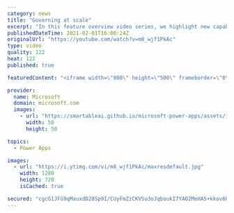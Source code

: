 ```yaml
---
category: news
title: "Governing at scale"
excerpt: "In this feature overview video series, we highlight new capabilities included in the latest update to Microsoft Power Apps.  Microsoft's Power Platform is a rich ecosystem of more than three hundred Microsoft and non-Microsoft connectors that can be leveraged by apps and flows. We are proud to introduce"
publishedDateTime: 2021-02-01T16:00:24Z
originalUrl: "https://youtube.com/watch?v=m8_wjf1PkAc"
type: video
quality: 122
heat: 122
published: true

featuredContent: "<iframe width=\"800\" height=\"500\" frameborder=\"0\" src=\"https://www.youtube.com/embed/m8_wjf1PkAc\" allow=\"accelerometer; autoplay; encrypted-media; gyroscope; picture-in-picture\" allowfullscreen></iframe>"

provider:
  name: Microsoft
  domain: microsoft.com
  images:
    - url: "https://smartableai.github.io/microsoft-power-apps/assets/images/organizations/microsoft.com-50x50.jpg"
      width: 50
      height: 50

topics:
  - Power Apps

images:
  - url: "https://i.ytimg.com/vi/m8_wjf1PkAc/maxresdefault.jpg"
    width: 1280
    height: 720
    isCached: true

secured: "cgcG1JFG9qMauxdD28Sp9I/CUyFmZzCKVSu3oJqboukI7YAO2MeHA5+kkov6QGKVsmQj6rbOS4DC9yrVNpufIh4bK+IUQfB6XgdMC03mPq/XhRY7Z7joBwVNKZQOg/KUQ+y/D2wn20Qm88Y3G2Md4WM5XeGBDJe0/UjHrdw5qjlcV2PUGiABtfIdlh8MNeqiqJJx4KrSFAd2XCq6IuGmN099TwX1aKdrLyrANVrb11uYIgFuUi8veZV6X3rQWf7UDDIberI15H/t6PClk9aKIOdLgHYDPpWAi2Az8z1blqb593SnPcqW2uP+uM3Ip/rys3hI81O42ZCe07lqxETrRFs6faU6oIwKVh6yneasiYrI8oq2VBoN2TQ7ieATUrdvCjmsd1UrhhA9lldKaEBCoD8JgCSWoC1qkVV9yr8AtqA=;4Aj/7uXLR776X5tTQ+0aKg=="
---
```



